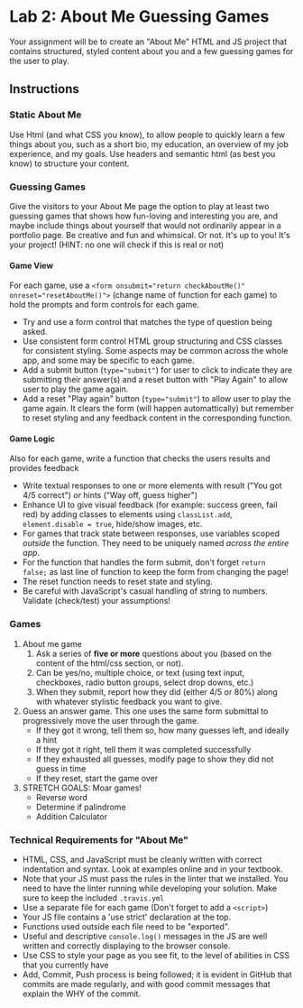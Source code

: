 # Lab 2: About Me Guessing Games

Your assignment will be to create an "About Me" HTML and JS project that contains structured, styled content about you
and a few guessing games for the user to play.

## Instructions

### Static About Me

Use Html (and what CSS you know), to allow people to quickly learn a few things about you, 
such as a short bio, my education, an overview of my job experience, and my goals. Use 
headers and semantic html (as best you know) to structure your content.

### Guessing Games

Give the visitors to your About Me page the option to play at least two guessing games 
that shows how fun-loving and interesting you are, and maybe include things about yourself 
that would not ordinarily appear in a portfolio page. Be creative and fun and whimsical. 
Or not. It's up to you! It's your project! (HINT: no one will check if this is real or not)

#### Game View

For each game, use a `<form onsubmit="return checkAboutMe()" onreset="resetAboutMe()">` (change name of function for each game) to hold the prompts and form controls for each game.

* Try and use a form control that matches the type of question being asked.
* Use consistent form control HTML group structuring and CSS classes for consistent styling. Some aspects may be common across the whole app, and some may be specific to each game.
* Add a submit button (`type="submit"`) for user to click to indicate they are submitting their answer(s) and a reset button with "Play Again" to allow user to play the game again. 
* Add a reset "Play again" button (`type="submit"`)  to allow user to play the game again. It clears the form (will happen automattically) but remember to reset styling and any feedback content in the corresponding function.
    
#### Game Logic

Also for each game, write a function that checks the users results and provides feedback

* Write textual responses to one or more elements with result ("You got 4/5 correct") _or_ hints ("Way off, guess higher")
* Enhance UI to give visual feedback (for example: success green, fail red) by adding classes to elements using `classList.add`, `element.disable = true`, hide/show images, etc.
* For games that track state between responses, use variables scoped _outside_ the function. They need to be uniquely named _across the entire app_.
* For the function that handles the form submit, don't forget `return false;` as last line of function to keep the form from changing the page!
* The reset function needs to reset state and styling. 
* Be careful with JavaScript's casual handling of string to numbers. Validate (check/test) your assumptions!

### Games

1. About me game
    1. Ask a series of **five or more** questions about you (based on the content of the html/css section, or not).
    1. Can be yes/no, multiple choice, or text (using text input, checkboxes, radio button groups, select drop downs, etc.)
    1. When they submit, report how they did (either 4/5 or 80%) along with whatever stylistic feedback you want to give.
1. Guess an answer game. This one uses the same form submittal to progressively move the user through the game.
    * If they got it wrong, tell them so, how many guesses left, and ideally a hint
    * If they got it right, tell them it was completed successfully
    * If they exhausted all guesses, modify page to show they did not guess in time
    * If they reset, start the game over
1. STRETCH GOALS: Moar games!
    * Reverse word
    * Determine if palindrome
    * Addition Calculator
     
### Technical Requirements for "About Me"

- HTML, CSS, and JavaScript must be cleanly written with correct indentation and syntax. Look at examples online and in your textbook. 
- Note that your JS must pass the rules in the linter that we installed. You need to have the linter running while developing your solution. Make sure to keep the included `.travis.yml`
- Use a separate file for each game (Don't forget to add a `<script>`)
- Your JS file contains a 'use strict' declaration at the top.
- Functions used outside each file need to be "exported".
- Useful and descriptive `console.log()` messages in the JS are well written and correctly displaying to the browser console.
- Use CSS to style your page as you see fit, to the level of abilities in CSS that you currently have
- Add, Commit, Push process is being followed; it is evident in GitHub that commits are made regularly, and with good commit messages that explain the WHY of the commit.
